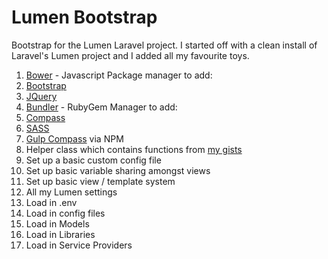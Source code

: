 # Lumen Bootstrap
Bootstrap for the Lumen Laravel project. I started off with a clean install of Laravel's Lumen project and I added all my favourite toys. 

1. [Bower](http://bower.io/) - Javascript Package manager to add:
 1. [Bootstrap](http://getbootstrap.com)
 2. [JQuery](https://api.jquery.com/)
2. [Bundler](http://bundler.io/) - RubyGem Manager to add:
 1. [Compass](http://compass-style.org/)
 2. [SASS](http://sass-lang.com/)
3. [Gulp Compass](https://github.com/appleboy/gulp-compass) via NPM
4. Helper class which contains functions from [my gists](https://gist.github.com/davidthingsaker)
5. Set up a basic custom config file
6. Set up basic variable sharing amongst views
7. Set up basic view / template system
8. All my Lumen settings
 1. Load in .env
 2. Load in config files
 3. Load in Models
 4. Load in Libraries
 5. Load in Service Providers
